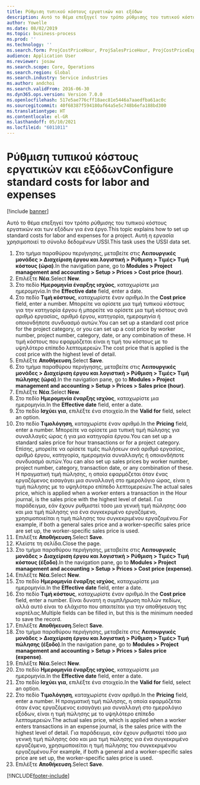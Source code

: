 ```yaml
---
title: Ρύθμιση τυπικού κόστους εργατικών και εξόδων
description: Αυτό το θέμα επεξηγεί τον τρόπο ρύθμισης του τυπικού κόστους εργατικών και των εξόδων για ένα έργο.
author: Yowelle
ms.date: 08/02/2019
ms.topic: business-process
ms.prod: ''
ms.technology: ''
ms.search.form: ProjCostPriceHour, ProjSalesPriceHour, ProjCostPriceExpense, ProjSalesPriceCost
audience: Application User
ms.reviewer: josaw
ms.search.scope: Core, Operations
ms.search.region: Global
ms.search.industry: Service industries
ms.author: andchoi
ms.search.validFrom: 2016-06-30
ms.dyn365.ops.version: Version 7.0.0
ms.openlocfilehash: 517e5ae776cff18aec81e5446a7aaedfba61ac0c
ms.sourcegitcommit: 40f68387f594180af64a5e5c748b6efa188bd300
ms.translationtype: HT
ms.contentlocale: el-GR
ms.lasthandoff: 05/10/2021
ms.locfileid: "6011011"
---
```

# <a name="configure-standard-costs-for-labor-and-expenses"></a><span data-ttu-id="9aaae-103">Ρύθμιση τυπικού κόστους εργατικών και εξόδων</span><span class="sxs-lookup"><span data-stu-id="9aaae-103">Configure standard costs for labor and expenses</span></span>

[!include [banner](../../includes/banner.md)]

<span data-ttu-id="9aaae-104">Αυτό το θέμα επεξηγεί τον τρόπο ρύθμισης του τυπικού κόστους εργατικών και των εξόδων για ένα έργο.</span><span class="sxs-lookup"><span data-stu-id="9aaae-104">This topic explains how to set up standard costs for labor and expenses for a project.</span></span> <span data-ttu-id="9aaae-105">Αυτή η εργασία χρησιμοποιεί το σύνολο δεδομένων USSI.</span><span class="sxs-lookup"><span data-stu-id="9aaae-105">This task uses the USSI data set.</span></span>

1. <span data-ttu-id="9aaae-106">Στο τμήμα παραθύρου περιήγησης, μεταβείτε στις **Λειτουργικές μονάδες > Διαχείριση έργου και λογιστική > Ρύθμιση > Τιμές> Τιμή κόστους (ώρα)**.</span><span class="sxs-lookup"><span data-stu-id="9aaae-106">In the navigation pane, go to **Modules > Project management and accounting > Setup > Prices > Cost price (hour)**.</span></span>
2. <span data-ttu-id="9aaae-107">Επιλέξτε **Νέα**.</span><span class="sxs-lookup"><span data-stu-id="9aaae-107">Select **New**.</span></span>
3. <span data-ttu-id="9aaae-108">Στο πεδίο **Ημερομηνία έναρξης ισχύος**, καταχωρίστε μια ημερομηνία.</span><span class="sxs-lookup"><span data-stu-id="9aaae-108">In the **Effective date** field, enter a date.</span></span>
4. <span data-ttu-id="9aaae-109">Στο πεδίο **Τιμή κόστους**, καταχωρίστε έναν αριθμό.</span><span class="sxs-lookup"><span data-stu-id="9aaae-109">In the **Cost price** field, enter a number.</span></span> <span data-ttu-id="9aaae-110">Μπορείτε να ορίσετε μια τιμή τυπικού κόστους για την κατηγορία έργου ή μπορείτε να ορίσετε μια τιμή κόστους ανά αριθμό εργασίας, αριθμό έργου, κατηγορία, ημερομηνία ή οποιονδήποτε συνδυασμό αυτών.</span><span class="sxs-lookup"><span data-stu-id="9aaae-110">You can set up a standard cost price for the project category, or you can set up a cost price by worker number, project number, category, date, or any combination of these.</span></span> <span data-ttu-id="9aaae-111">Η τιμή κόστους που εφαρμόζεται είναι η τιμή του κόστους με το υψηλότερο επίπεδο λεπτομερειών.</span><span class="sxs-lookup"><span data-stu-id="9aaae-111">The cost price that is applied is the cost price with the highest level of detail.</span></span>  
5. <span data-ttu-id="9aaae-112">Επιλέξτε **Αποθήκευση**.</span><span class="sxs-lookup"><span data-stu-id="9aaae-112">Select **Save**.</span></span>
6. <span data-ttu-id="9aaae-113">Στο τμήμα παραθύρου περιήγησης, μεταβείτε στις **Λειτουργικές μονάδες > Διαχείριση έργου και λογιστική > Ρύθμιση > Τιμές> Τιμή πώλησης (ώρα)**.</span><span class="sxs-lookup"><span data-stu-id="9aaae-113">In the navigation pane, go to **Modules > Project management and accounting > Setup > Prices > Sales price (hour)**.</span></span>
7. <span data-ttu-id="9aaae-114">Επιλέξτε **Νέα**.</span><span class="sxs-lookup"><span data-stu-id="9aaae-114">Select **New**.</span></span>
8. <span data-ttu-id="9aaae-115">Στο πεδίο **Ημερομηνία έναρξης ισχύος**, καταχωρίστε μια ημερομηνία.</span><span class="sxs-lookup"><span data-stu-id="9aaae-115">In the **Effective date** field, enter a date.</span></span>
9. <span data-ttu-id="9aaae-116">Στο πεδίο **Ισχύει για**, επιλέξτε ένα στοιχείο.</span><span class="sxs-lookup"><span data-stu-id="9aaae-116">In the **Valid for** field, select an option.</span></span>
10. <span data-ttu-id="9aaae-117">Στο πεδίο **Τιμολόγηση**, καταχωρίστε έναν αριθμό.</span><span class="sxs-lookup"><span data-stu-id="9aaae-117">In the **Pricing** field, enter a number.</span></span> <span data-ttu-id="9aaae-118">Μπορείτε να ορίσετε μια τυπική τιμή πώλησης για συναλλαγές ώρας ή για μια κατηγορία έργου.</span><span class="sxs-lookup"><span data-stu-id="9aaae-118">You can set up a standard sales price for hour transactions or for a project category.</span></span> <span data-ttu-id="9aaae-119">Επίσης, μπορείτε να ορίσετε τιμές πωλήσεων ανά αριθμό εργασίας, αριθμό έργου, κατηγορία, ημερομηνία συναλλαγής ή οποιονδήποτε συνδυασμό αυτών.</span><span class="sxs-lookup"><span data-stu-id="9aaae-119">You can also set up sales prices by worker number, project number, category, transaction date, or any combination of these.</span></span> <span data-ttu-id="9aaae-120">Η πραγματική τιμή πώλησης, η οποία εφαρμόζεται όταν ένας εργαζόμενος εισαγάγει μια συναλλαγή στο ημερολόγιο ώρας, είναι η τιμή πώλησης με το υψηλότερο επίπεδο λεπτομερειών.</span><span class="sxs-lookup"><span data-stu-id="9aaae-120">The actual sales price, which is applied when a worker enters a transaction in the Hour journal, is the sales price with the highest level of detail.</span></span> <span data-ttu-id="9aaae-121">Για παράδειγμα, εάν έχουν ρυθμιστεί τόσο μια γενική τιμή πώλησης όσο και μια τιμή πώλησης για ένα συγκεκριμένο εργαζόμενο, χρησιμοποιείται η τιμή πώλησης του συγκεκριμένου εργαζομένου.</span><span class="sxs-lookup"><span data-stu-id="9aaae-121">For example, if both a general sales price and a worker-specific sales price are set up, the worker-specific sales price is used.</span></span>  
11. <span data-ttu-id="9aaae-122">Επιλέξτε **Αποθήκευση**.</span><span class="sxs-lookup"><span data-stu-id="9aaae-122">Select **Save**.</span></span>
12. <span data-ttu-id="9aaae-123">Κλείστε τη σελίδα.</span><span class="sxs-lookup"><span data-stu-id="9aaae-123">Close the page.</span></span>
13. <span data-ttu-id="9aaae-124">Στο τμήμα παραθύρου περιήγησης, μεταβείτε στις **Λειτουργικές μονάδες > Διαχείριση έργου και λογιστική > Ρύθμιση > Τιμές> Τιμή κόστους (έξοδο)**.</span><span class="sxs-lookup"><span data-stu-id="9aaae-124">In the navigation pane, go to **Modules > Project management and accounting > Setup > Prices > Cost price (expense)**.</span></span>
14. <span data-ttu-id="9aaae-125">Επιλέξτε **Νέα**.</span><span class="sxs-lookup"><span data-stu-id="9aaae-125">Select **New**.</span></span>
15. <span data-ttu-id="9aaae-126">Στο πεδίο **Ημερομηνία έναρξης ισχύος**, καταχωρίστε μια ημερομηνία.</span><span class="sxs-lookup"><span data-stu-id="9aaae-126">In the **Effective date** field, enter a date.</span></span>
16. <span data-ttu-id="9aaae-127">Στο πεδίο **Τιμή κόστους**, καταχωρίστε έναν αριθμό.</span><span class="sxs-lookup"><span data-stu-id="9aaae-127">In the **Cost price** field, enter a number.</span></span> <span data-ttu-id="9aaae-128">Είναι δυνατή η συμπλήρωση πολλών πεδίων, αλλά αυτό είναι το ελάχιστο που απαιτείται για την αποθήκευση της καρτέλας.</span><span class="sxs-lookup"><span data-stu-id="9aaae-128">Multiple fields can be filled in, but this is the minimum needed to save the record.</span></span>  
17. <span data-ttu-id="9aaae-129">Επιλέξτε **Αποθήκευση**.</span><span class="sxs-lookup"><span data-stu-id="9aaae-129">Select **Save**.</span></span>
18. <span data-ttu-id="9aaae-130">Στο τμήμα παραθύρου περιήγησης, μεταβείτε στις **Λειτουργικές μονάδες > Διαχείριση έργου και λογιστική > Ρύθμιση > Τιμές> Τιμή πώλησης (έξοδο)**.</span><span class="sxs-lookup"><span data-stu-id="9aaae-130">In the navigation pane, go to **Modules > Project management and accounting > Setup > Prices > Sales price (expense)**.</span></span>
19. <span data-ttu-id="9aaae-131">Επιλέξτε **Νέα**.</span><span class="sxs-lookup"><span data-stu-id="9aaae-131">Select **New**.</span></span>
20. <span data-ttu-id="9aaae-132">Στο πεδίο **Ημερομηνία έναρξης ισχύος**, καταχωρίστε μια ημερομηνία.</span><span class="sxs-lookup"><span data-stu-id="9aaae-132">In the **Effective date** field, enter a date.</span></span>
21. <span data-ttu-id="9aaae-133">Στο πεδίο **Ισχύει για**, επιλέξτε ένα στοιχείο.</span><span class="sxs-lookup"><span data-stu-id="9aaae-133">In the **Valid for** field, select an option.</span></span>
22. <span data-ttu-id="9aaae-134">Στο πεδίο **Τιμολόγηση**, καταχωρίστε έναν αριθμό.</span><span class="sxs-lookup"><span data-stu-id="9aaae-134">In the **Pricing** field, enter a number.</span></span> <span data-ttu-id="9aaae-135">Η πραγματική τιμή πώλησης, η οποία εφαρμόζεται όταν ένας εργαζόμενος εισαγάγει μια συναλλαγή στο ημερολόγιο εξόδων, είναι η τιμή πώλησης με το υψηλότερο επίπεδο λεπτομερειών.</span><span class="sxs-lookup"><span data-stu-id="9aaae-135">The actual sales price, which is applied when a worker enters transactions in an expense journal, is the sales price with the highest level of detail.</span></span> <span data-ttu-id="9aaae-136">Για παράδειγμα, εάν έχουν ρυθμιστεί τόσο μια γενική τιμή πώλησης όσο και μια τιμή πώλησης για ένα συγκεκριμένο εργαζόμενο, χρησιμοποιείται η τιμή πώλησης του συγκεκριμένου εργαζομένου.</span><span class="sxs-lookup"><span data-stu-id="9aaae-136">For example, if both a general and a worker-specific sales price are set up, the worker-specific sales price is used.</span></span>  
23. <span data-ttu-id="9aaae-137">Επιλέξτε **Αποθήκευση**.</span><span class="sxs-lookup"><span data-stu-id="9aaae-137">Select **Save**.</span></span>



[!INCLUDE[footer-include](../../includes/footer-banner.md)]